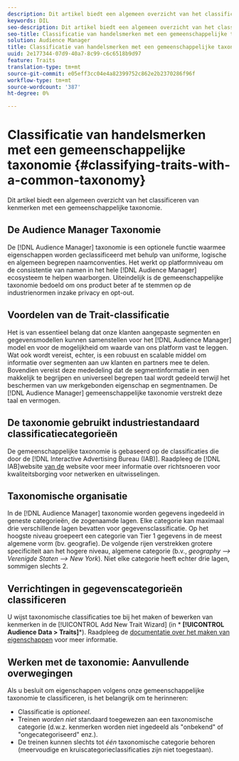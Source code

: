 ```yaml
---
description: Dit artikel biedt een algemeen overzicht van het classificeren van kenmerken met een gemeenschappelijke taxonomie.
keywords: DIL
seo-description: Dit artikel biedt een algemeen overzicht van het classificeren van kenmerken met een gemeenschappelijke taxonomie.
seo-title: Classificatie van handelsmerken met een gemeenschappelijke taxonomie
solution: Audience Manager
title: Classificatie van handelsmerken met een gemeenschappelijke taxonomie
uuid: 2e177344-07d9-40a7-8c99-c6c6518b9d97
feature: Traits
translation-type: tm+mt
source-git-commit: e05eff3cc04e4a82399752c862e2b2370286f96f
workflow-type: tm+mt
source-wordcount: '387'
ht-degree: 0%

---
```



# Classificatie van handelsmerken met een gemeenschappelijke taxonomie {#classifying-traits-with-a-common-taxonomy}

Dit artikel biedt een algemeen overzicht van het classificeren van kenmerken met een gemeenschappelijke taxonomie.

## De Audience Manager Taxonomie

<!-- c_common_taxonomy_about.xml -->

De [!DNL Audience Manager] taxonomie is een optionele functie waarmee eigenschappen worden geclassificeerd met behulp van uniforme, logische en algemeen begrepen naamconventies. Het werkt op platformniveau om de consistentie van namen in het hele [!DNL Audience Manager] ecosysteem te helpen waarborgen. Uiteindelijk is de gemeenschappelijke taxonomie bedoeld om ons product beter af te stemmen op de industrienormen inzake privacy en opt-out.

## Voordelen van de Trait-classificatie

Het is van essentieel belang dat onze klanten aangepaste segmenten en gegevensmodellen kunnen samenstellen voor het [!DNL Audience Manager] model en voor de mogelijkheid om waarde van ons platform vast te leggen. Wat ook wordt vereist, echter, is een robuust en scalable middel om informatie over segmenten aan uw klanten en partners mee te delen. Bovendien vereist deze mededeling dat de segmentinformatie in een makkelijk te begrijpen en universeel begrepen taal wordt gedeeld terwijl het beschermen van uw merkgebonden eigenschap en segmentnamen. De [!DNL Audience Manager] gemeenschappelijke taxonomie verstrekt deze taal en vermogen.

## De taxonomie gebruikt industriestandaard classificatiecategorieën

De gemeenschappelijke taxonomie is gebaseerd op de classificaties die door de [!DNL Interactive Advertising Bureau (IAB)]. Raadpleeg de [!DNL IAB]website [van de](https://www.iab.net/iab_products_and_industry_services/508676/ne_guidelines) website voor meer informatie over richtsnoeren voor kwaliteitsborging voor netwerken en uitwisselingen.

## Taxonomische organisatie

In de [!DNL Audience Manager] taxonomie worden gegevens ingedeeld in geneste categorieën, de zogenaamde lagen. Elke categorie kan maximaal drie verschillende lagen bevatten voor gegevensclassificatie. Op het hoogste niveau groepeert een categorie van Tier 1 gegevens in de meest algemene vorm (bv. geografie). De volgende rijen verstrekken grotere specificiteit aan het hogere niveau, algemene categorie (b.v., *geography —> Verenigde Staten —> New York*). Niet elke categorie heeft echter drie lagen, sommigen slechts 2.

## Verrichtingen in gegevenscategorieën classificeren

U wijst taxonomische classificaties toe bij het maken of bewerken van kenmerken in de [!UICONTROL Add New Trait Wizard] (in * **[!UICONTROL Audience Data > Traits]***). Raadpleeg de [documentatie over het maken van eigenschappen](../../features/traits/create-onboarded-rule-based-traits.md) voor meer informatie.

## Werken met de taxonomie: Aanvullende overwegingen

Als u besluit om eigenschappen volgens onze gemeenschappelijke taxonomie te classificeren, is het belangrijk om te herinneren:

* Classificatie is *optioneel*.
* Treinen *worden niet* standaard toegewezen aan een taxonomische categorie (d.w.z. kenmerken worden niet ingedeeld als &quot;onbekend&quot; of &quot;ongecategoriseerd&quot; enz.).
* De treinen kunnen slechts tot *één* taxonomische categorie behoren (meervoudige en kruiscategorieclassificaties zijn niet toegestaan).